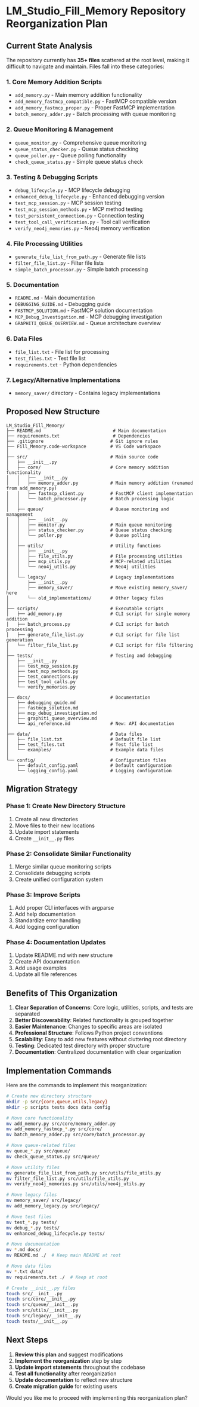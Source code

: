 # LM_Studio_Fill_Memory Repository Reorganization Plan

## Current State Analysis

The repository currently has **35+ files** scattered at the root level, making it difficult to navigate and maintain. Files fall into these categories:

### 1. Core Memory Addition Scripts

- `add_memory.py` - Main memory addition functionality
- `add_memory_fastmcp_compatible.py` - FastMCP compatible version
- `add_memory_fastmcp_proper.py` - Proper FastMCP implementation
- `batch_memory_adder.py` - Batch processing with queue monitoring

### 2. Queue Monitoring & Management

- `queue_monitor.py` - Comprehensive queue monitoring
- `queue_status_checker.py` - Queue status checking
- `queue_poller.py` - Queue polling functionality
- `check_queue_status.py` - Simple queue status check

### 3. Testing & Debugging Scripts

- `debug_lifecycle.py` - MCP lifecycle debugging
- `enhanced_debug_lifecycle.py` - Enhanced debugging version
- `test_mcp_session.py` - MCP session testing
- `test_mcp_session_methods.py` - MCP method testing
- `test_persistent_connection.py` - Connection testing
- `test_tool_call_verification.py` - Tool call verification
- `verify_neo4j_memories.py` - Neo4j memory verification

### 4. File Processing Utilities

- `generate_file_list_from_path.py` - Generate file lists
- `filter_file_list.py` - Filter file lists
- `simple_batch_processor.py` - Simple batch processing

### 5. Documentation

- `README.md` - Main documentation
- `DEBUGGING_GUIDE.md` - Debugging guide
- `FASTMCP_SOLUTION.md` - FastMCP solution documentation
- `MCP_Debug_Investigation.md` - MCP debugging investigation
- `GRAPHITI_QUEUE_OVERVIEW.md` - Queue architecture overview

### 6. Data Files

- `file_list.txt` - File list for processing
- `test_files.txt` - Test file list
- `requirements.txt` - Python dependencies

### 7. Legacy/Alternative Implementations

- `memory_saver/` directory - Contains legacy implementations

## Proposed New Structure

```
LM_Studio_Fill_Memory/
├── README.md                           # Main documentation
├── requirements.txt                    # Dependencies
├── .gitignore                         # Git ignore rules
├── Fill_Memory.code-workspace         # VS Code workspace
│
├── src/                               # Main source code
│   ├── __init__.py
│   ├── core/                          # Core memory addition functionality
│   │   ├── __init__.py
│   │   ├── memory_adder.py            # Main memory addition (renamed from add_memory.py)
│   │   ├── fastmcp_client.py          # FastMCP client implementation
│   │   └── batch_processor.py         # Batch processing logic
│   │
│   ├── queue/                         # Queue monitoring and management
│   │   ├── __init__.py
│   │   ├── monitor.py                 # Main queue monitoring
│   │   ├── status_checker.py          # Queue status checking
│   │   └── poller.py                  # Queue polling
│   │
│   ├── utils/                         # Utility functions
│   │   ├── __init__.py
│   │   ├── file_utils.py              # File processing utilities
│   │   ├── mcp_utils.py               # MCP-related utilities
│   │   └── neo4j_utils.py             # Neo4j utilities
│   │
│   └── legacy/                        # Legacy implementations
│       ├── __init__.py
│       ├── memory_saver/              # Move existing memory_saver/ here
│       └── old_implementations/       # Other legacy files
│
├── scripts/                           # Executable scripts
│   ├── add_memory.py                  # CLI script for single memory addition
│   ├── batch_process.py               # CLI script for batch processing
│   ├── generate_file_list.py          # CLI script for file list generation
│   └── filter_file_list.py            # CLI script for file filtering
│
├── tests/                             # Testing and debugging
│   ├── __init__.py
│   ├── test_mcp_session.py
│   ├── test_mcp_methods.py
│   ├── test_connections.py
│   ├── test_tool_calls.py
│   └── verify_memories.py
│
├── docs/                              # Documentation
│   ├── debugging_guide.md
│   ├── fastmcp_solution.md
│   ├── mcp_debug_investigation.md
│   ├── graphiti_queue_overview.md
│   └── api_reference.md               # New: API documentation
│
├── data/                              # Data files
│   ├── file_list.txt                  # Default file list
│   ├── test_files.txt                 # Test file list
│   └── examples/                      # Example data files
│
└── config/                            # Configuration files
    ├── default_config.yaml            # Default configuration
    └── logging_config.yaml            # Logging configuration
```

## Migration Strategy

### Phase 1: Create New Directory Structure

1. Create all new directories
2. Move files to their new locations
3. Update import statements
4. Create `__init__.py` files

### Phase 2: Consolidate Similar Functionality

1. Merge similar queue monitoring scripts
2. Consolidate debugging scripts
3. Create unified configuration system

### Phase 3: Improve Scripts

1. Add proper CLI interfaces with argparse
2. Add help documentation
3. Standardize error handling
4. Add logging configuration

### Phase 4: Documentation Updates

1. Update README.md with new structure
2. Create API documentation
3. Add usage examples
4. Update all file references

## Benefits of This Organization

1. **Clear Separation of Concerns**: Core logic, utilities, scripts, and tests are separated
2. **Better Discoverability**: Related functionality is grouped together
3. **Easier Maintenance**: Changes to specific areas are isolated
4. **Professional Structure**: Follows Python project conventions
5. **Scalability**: Easy to add new features without cluttering root directory
6. **Testing**: Dedicated test directory with proper structure
7. **Documentation**: Centralized documentation with clear organization

## Implementation Commands

Here are the commands to implement this reorganization:

```bash
# Create new directory structure
mkdir -p src/{core,queue,utils,legacy}
mkdir -p scripts tests docs data config

# Move core functionality
mv add_memory.py src/core/memory_adder.py
mv add_memory_fastmcp_*.py src/core/
mv batch_memory_adder.py src/core/batch_processor.py

# Move queue-related files
mv queue_*.py src/queue/
mv check_queue_status.py src/queue/

# Move utility files
mv generate_file_list_from_path.py src/utils/file_utils.py
mv filter_file_list.py src/utils/file_utils.py
mv verify_neo4j_memories.py src/utils/neo4j_utils.py

# Move legacy files
mv memory_saver/ src/legacy/
mv add_memory_legacy.py src/legacy/

# Move test files
mv test_*.py tests/
mv debug_*.py tests/
mv enhanced_debug_lifecycle.py tests/

# Move documentation
mv *.md docs/
mv README.md ./  # Keep main README at root

# Move data files
mv *.txt data/
mv requirements.txt ./  # Keep at root

# Create __init__.py files
touch src/__init__.py
touch src/core/__init__.py
touch src/queue/__init__.py
touch src/utils/__init__.py
touch src/legacy/__init__.py
touch tests/__init__.py
```

## Next Steps

1. **Review this plan** and suggest modifications
2. **Implement the reorganization** step by step
3. **Update import statements** throughout the codebase
4. **Test all functionality** after reorganization
5. **Update documentation** to reflect new structure
6. **Create migration guide** for existing users

Would you like me to proceed with implementing this reorganization plan?
